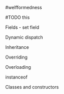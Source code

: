 #welfformedness

#TODO
this

Fields - set field 

Dynamic dispatch

Inheritance

Overriding

Overloading

instanceof

Classes and constructors
